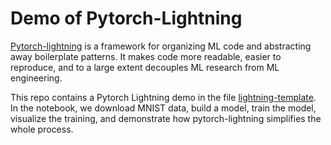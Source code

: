 # Demo of Pytorch-Lightning

[Pytorch-lightning](https://pytorch-lightning.readthedocs.io/en/latest/) is a framework for organizing ML code and abstracting away boilerplate patterns. It makes code more readable, easier to reproduce, and to a large extent decouples ML research from ML engineering.

This repo contains a Pytorch Lightning demo in the file [lightning-template](lightning-template.ipynb). In the notebook, we download MNIST data, build a model, train the model, visualize the training, and demonstrate how pytorch-lightning simplifies the whole process.